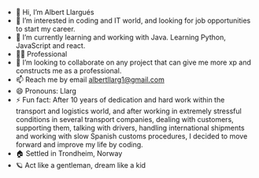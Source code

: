 - 👋 Hi, I’m Albert Llargués
- 👀 I’m interested in coding and IT world, and looking for job opportunities to start my career.
- 🌱 I’m currently learning and working with Java. Learning Python, JavaScript and react.
- 🧑‍🎓 Professional
- 💞️ I’m looking to collaborate on any project that can give me more xp and constructs me as a professional.
- 📫 Reach me by email albertllarg1@gmail.com
- 😄 Pronouns: Llarg
- ⚡ Fun fact: 
    After 10 years of dedication and hard work within the transport and logistics world, and after working in extremely stressful conditions in several transport             companies, dealing with customers, supporting them, talking with drivers, handling international shipments and working with slow Spanish customs procedures, I            decided to move forward and improve my life by coding.
- 🏠 Settled in Trondheim, Norway
- 🪐 Act like a gentleman, dream like a kid

<!---
Llarg94/Llarg94 is a ✨ special ✨ repository because its `README.md` (this file) appears on your GitHub profile.
You can click the Preview link to take a look at your changes.
--->
